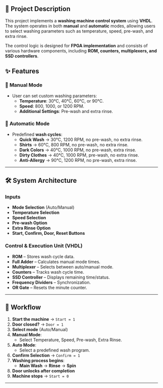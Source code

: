## 📜 Project Description
This project implements a **washing machine control system** using **VHDL**. The system operates in both **manual** and **automatic** modes, allowing users to select washing parameters such as temperature, speed, pre-wash, and extra rinse. 

The control logic is designed for **FPGA implementation** and consists of various hardware components, including **ROM, counters, multiplexers, and SSD controllers**.

## ✨ Features

### 🔹 **Manual Mode**
- User can set custom washing parameters:
  - **Temperature**: 30°C, 40°C, 60°C, or 90°C.
  - **Speed**: 800, 1000, or 1200 RPM.
  - **Additional Settings**: Pre-wash and extra rinse.

### 🔹 **Automatic Mode**
- Predefined **wash cycles**:
  - **Quick Wash** → 30°C, 1200 RPM, no pre-wash, no extra rinse.
  - **Shirts** → 60°C, 800 RPM, no pre-wash, no extra rinse.
  - **Dark Colors** → 40°C, 1000 RPM, no pre-wash, extra rinse.
  - **Dirty Clothes** → 40°C, 1000 RPM, pre-wash, no extra rinse.
  - **Anti-Allergy** → 90°C, 1200 RPM, no pre-wash, extra rinse.

---

## 🛠 System Architecture
### **Inputs**
- **Mode Selection** (Auto/Manual)
- **Temperature Selection**
- **Speed Selection**
- **Pre-wash Option**
- **Extra Rinse Option**
- **Start, Confirm, Door, Reset Buttons**

### **Control & Execution Unit (VHDL)**
- **ROM** – Stores wash cycle data.
- **Full Adder** – Calculates manual mode times.
- **Multiplexer** – Selects between auto/manual mode.
- **Counters** – Tracks wash cycle time.
- **SSD Controller** – Displays remaining time/status.
- **Frequency Dividers** – Synchronization.
- **OR Gate** – Resets the minute counter.

---

## 🔄 Workflow

1. **Start the machine** → `Start = 1`
2. **Door closed?** → `Door = 1`
3. **Select mode** (Auto/Manual)
4. **Manual Mode**:
   - Select Temperature, Speed, Pre-wash, Extra Rinse.
5. **Auto Mode**:
   - Select a predefined wash program.
6. **Confirm Selection** → `Confirm = 1`
7. **Washing process begins**:  
   - **Main Wash** → **Rinse** → **Spin**
8. **Door unlocks after completion**
9. **Machine stops** → `Start = 0`

---
